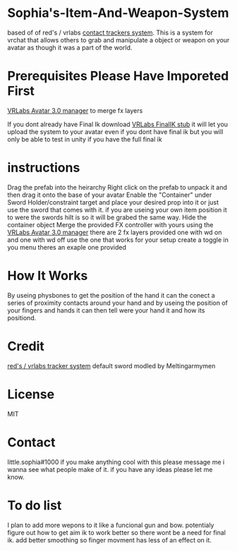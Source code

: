 # Sophia's-Item-And-Weapon-System
based of of red's / vrlabs [contact trackers system](https://github.com/VRLabs/Contact-Tracker). This is a system for vrchat that allows others to grab and manipulate a object or weapon on your avatar as though it was a part of the world.

# Prerequisites Please Have Imporeted First
[VRLabs Avatar 3.0 manager](https://github.com/VRLabs/Avatars-3.0-Manager) to merge fx layers

If you dont already have Final Ik download [VRLabs FinalIK stub](https://github.com/VRLabs/Final-IK-Stub) it will let you upload the system to your avatar even if you dont have final ik but you will only be able to test in unity if you have the full final ik



# instructions
Drag the prefab into the heirarchy
Right click on the prefab to unpack it and then drag it onto the base of your avatar
Enable the "Container" under Sword Holder/constraint target and place your desired prop into it or just use the sword that comes with it.
if you are useing your own item position it to were the swords hilt is so it will be grabed the same way.
Hide the container object 
Merge the provided FX controller with yours using the [VRLabs Avatar 3.0 manager](https://github.com/VRLabs/Avatars-3.0-Manager)
there are 2 fx layers provided one with wd on and one with wd off use the one that works for your setup
create a toggle in you menu theres an exaple one provided


# How It Works
By useing physbones to get the position of the hand it can the conect a series of proximity contacts around your hand and by useing the position of your fingers and hands it can then tell were your hand it and how its positiond.

# Credit
[red's / vrlabs tracker system](https://github.com/VRLabs/Contact-Tracker)
default sword modled by Meltingarmymen

# License
MIT

# Contact
little.sophia#1000 if you make anything cool with this please message me i wanna see what people make of it. if you have any ideas please let me know.

# To do list
I plan to add more wepons to it like a funcional gun and bow.
potentialy figure out how to get aim ik to work better so there wont be a need for final ik.
add better smoothing so finger movment has less of an effect on it.

